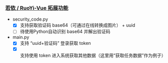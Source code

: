 ### [若依 / RuoYi-Vue 拓展功能](https://gitee.com/y_project/RuoYi-Vue)
* security_code.py
  - [x] 支持获取验证码 base64（可通过在线转换成图片） + uuid
  - [ ] 待使用Python自动识别 base64 并解出验证码
* main.py
  - [x] 支持 “uuid+验证码” 登录获取 token
  - [x] 支持使用 token 进入系统获取其他数据（这里用“获取任务数据”作为例子）
